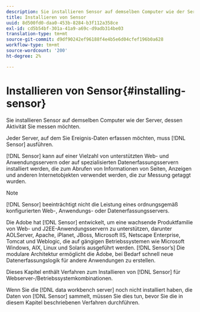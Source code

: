 ```yaml
---
description: Sie installieren Sensor auf demselben Computer wie der Server, dessen Aktivität Sie messen möchten.
title: Installieren von Sensor
uuid: 8d500fd0-daa0-453b-8284-b3f112a358ce
exl-id: cd5b54bf-301a-41a9-a69c-d9adb314be03
translation-type: tm+mt
source-git-commit: d9df90242ef96188f4e4b5e6d04cfef196b0a628
workflow-type: tm+mt
source-wordcount: '200'
ht-degree: 2%

---
```


# Installieren von Sensor{#installing-sensor}

Sie installieren Sensor auf demselben Computer wie der Server, dessen Aktivität Sie messen möchten.

Jeder Server, auf dem Sie Ereignis-Daten erfassen möchten, muss [!DNL Sensor] ausführen.

[!DNL Sensor] kann auf einer Vielzahl von unterstützten Web- und Anwendungsservern oder auf spezialisierten Datenerfassungsservern installiert werden, die zum Abrufen von Informationen von Seiten, Anzeigen und anderen Internetobjekten verwendet werden, die zur Messung getaggt wurden.

>[!NOTE]
>
>[!DNL Sensor] beeinträchtigt nicht die Leistung eines ordnungsgemäß konfigurierten Web-, Anwendungs- oder Datenerfassungsservers.

Die Adobe hat [!DNL Sensor] entwickelt, um eine wachsende Produktfamilie von Web- und J2EE-Anwendungsservern zu unterstützen, darunter AOLServer, Apache, iPlanet, JBoss, Microsoft IIS, Netscape Enterprise, Tomcat und Weblogic, die auf gängigen Betriebssystemen wie Microsoft Windows, AIX, Linux und Solaris ausgeführt werden. [!DNL Sensor’s] Die modulare Architektur ermöglicht die Adobe, bei Bedarf schnell neue Datenerfassungslogik für andere Anwendungen zu erstellen.

Dieses Kapitel enthält Verfahren zum Installieren von [!DNL Sensor] für Webserver-/Betriebssystemkombinationen.

Wenn Sie die [!DNL data workbench server] noch nicht installiert haben, die Daten von [!DNL Sensor] sammelt, müssen Sie dies tun, bevor Sie die in diesem Kapitel beschriebenen Verfahren durchführen.
